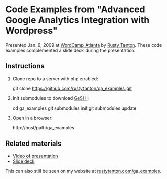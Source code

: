 Code Examples from "Advanced Google Analytics Integration with Wordpress"
=========================================================================

Presented Jan. 9, 2009 at [WordCamp Atlanta](http://atlanta.wordcamp.org) by [Rusty Tanton](mailto:rusty.tanton@gmail.com). These code examples complemented a slide deck during the presentation. 

Instructions
------------
1. Clone repo to a server with php enabled:

    git clone https://github.com/rustytanton/ga_examples.git

2. Init submodules to download [GeSHi](https://github.com/benji07/GeSHi):

    cd ga_examples
    git submodules init
    git submodules update

3. Open in a browser:

    http://host/path/ga_examples

Related materials
-----------------
* [Video of presentation](http://vimeo.com/8651024)
* [Slide deck](https://docs.google.com/present/edit?id=0AbryW7sEBEUjZGhmdmR2cmtfNjBuZnNrOHhkbg&hl=en&pli=1)

This can also still be seen on my website at [rustytanton.com/ga_examples](http://rustytanton.com/ga_examples/).
